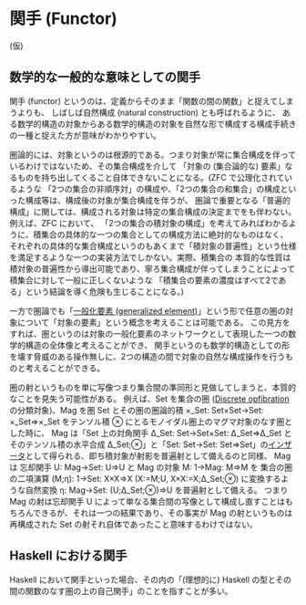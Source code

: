 # 関手 (Functor)

(仮)

## 数学的な一般的な意味としての関手

関手 (functor) というのは、定義からそのまま「関数の間の関数」と捉えてしまうよりも、
しばしば自然構成 (natural construction) とも呼ばれるように、
ある数学的構造の対象からある数学的構造の対象を自然な形で構成する構成手続きの一種と捉えた方が意味がわかりやすい。

圏論的には、対象というのは根源的である。つまり対象が常に集合構成を伴っているわけではないため、その集合構成を介して
「対象の (集合論的な) 要素」なるものを持ち出してくること自体できないことになる。(ZFC で公理化されているような
「2つの集合の非順序対」の構成や、「2つの集合の和集合」の構成といった構成等は、構成後の対象が集合構成を伴うが、
圏論で重要となる「普遍的構成」に関しては、構成される対象は特定の集合構成の決定までをも伴わない。例えば、ZFC において、
「2つの集合の積対象の構成」を考えてみればわかるように、積集合の具体的な一つの集合としての構成方法に絶対的なものはなく、
それぞれの具体的な集合構成というのもあくまで「積対象の普遍性」という仕様を満足するような一つの実装方法でしかない。実際、積集合の
本質的な性質は積対象の普遍性から導出可能であり、寧ろ集合構成が伴ってしまうことによって積集合に対して一般に正しくないような
「積集合の要素の濃度はすべて2である」という結論を導く危険も生じることになる。)

一方で圏論でも「[一般化要素 (generalized element)](https://ncatlab.org/nlab/show/generalized+element)」という形で任意の圏の対象について「対象の要素」という概念を考えることは可能である。
この見方をすれば、圏というのは対象の一般化要素のネットワークとして表現した一つの数学的構造の全体像と考えることができ、
関手というのも数学的構造としての形を壊す脅威のある操作無しに、2つの構造の間で対象の自然な構成操作を行うものと考えることができる。

圏の射というものを単に写像つまり集合間の準同形と見做してしまうと、本質的なことを見失う可能性がある。
例えば、Set を集合の圏 ([Discrete opfibration](https://ncatlab.org/nlab/show/discrete+opfibration) の分類対象)、Mag を圏 Set とその圏の圏論的積 ×_Set: Set×Set→Set: ×_Set⇒×_Set をテンソル積 ⊗ にとるモノイダル圏上のマグマ対象のなす圏とした時に、
Mag は「Set 上の対角関手 Δ_Set: Set→Set×Set: Δ_Set⇒Δ_Set とそのテンソル積の水平合成 Δ_Set;⊗」と「Set: Set→Set: Set⇒Set」の[インザータ](https://ncatlab.org/nlab/show/inserter)として得られる、即ち積対象が射影を普遍射として備えるのと同様、 
Mag は 忘却関手 U: Mag→Set: U⇒U と Mag の対象 M: 1→Mag: M⇒M を 集合の圏の二項演算 (M;η): 1→Set: X×X⇒X (X:=M;U, X×X:=X;Δ_Set;⊗) に変換するような自然変換 η: Mag→Set: (U;Δ_Set;⊗)⇒U を普遍射として備える。
つまり Mag の射は忘却関手 U によって単なる集合間の写像として構成し直すことはもちろんできるが、それは一つの結果であり、その事実が Mag の射というものは再構成された Set の射それ自体であったこと意味するわけではない。

## Haskell における関手

Haskell において関手といった場合、その内の「(理想的に) Haskell の型とその間の関数のなす圏の上の自己関手」のことを指すことが多い。
